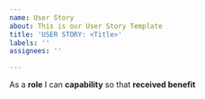 ```yaml
---
name: User Story
about: This is our User Story Template
title: 'USER STORY: <Title>'
labels: ''
assignees: ''

---
```


As a **role**  I can  **capability**  so that  **received benefit**

